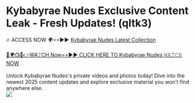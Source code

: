 # Kybabyrae Nudes Exclusive Content Leak - Fresh Updates! (qltk3)

🔥 ACCESS NOW 🌍==►► <a href="https://tinyurl.com/2mz8nhtm" rel="nofollow">Kybabyrae Nudes Latest Collection</a>
<br><br>
[🔴🌍📺📱👉WA𝚃CH Now==►► CLICK HERE TO Kybabyrae Nudes 𝚆𝙰𝚃𝙲𝙷 NOW](https://tinyurl.com/2mz8nhtm)
<br><br>
Unlock Kybabyrae Nudes's private videos and photos today! Dive into the newest 2025 content updates and explore exclusive material you won’t find anywhere else.
<br>
<a href="https://tinyurl.com/2mz8nhtm" rel="nofollow" data-target="animated-image.originalLink"><img src="https://camo.githubusercontent.com/8a4f000d20f83aca3bf7ec5f350d767afa0574a8a352519fd8cfa583a6f93a33/68747470733a2f2f692e696d6775722e636f6d2f644a486b345a712e676966" data-canonical-src="https://i.imgur.com/dJHk4Zq.gif" style="max-width: 100%; display: inline-block;" data-target="animated-image.originalImage"></a>
<br>
